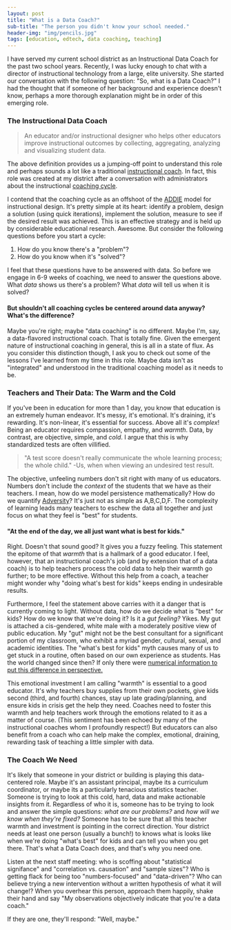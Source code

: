 ```yaml
---
layout: post
title: "What is a Data Coach?"
sub-title: "The person you didn't know your school needed."
header-img: "img/pencils.jpg"
tags: [education, edtech, data coaching, teaching]
---
```



I have served my current school district as an Instructional Data Coach for the past two school years. Recently, I was lucky enough to chat with a director of instructional technology from a large, elite university. She started our conversation with the following question: "So, what is a Data Coach?" I had the thought that if someone of her background and experience doesn't know, perhaps a more thorough explanation might be in order of this emerging role. 

### The Instructional Data Coach 

> An educator and/or instructional designer who helps other educators improve instructional outcomes by collecting, aggregating, analyzing and visualizing student data. 

The above definition provides us a jumping-off point to understand this role and perhaps sounds a lot like a traditional [instructional coach](https://www.instructionalcoaching.com/what-do-instructional-coaches-do/). In fact, this role was created at my district after a conversation with administrators about the instructional [coaching cycle](https://dianesweeney.com/measuring-the-impact-of-coaching-cycles/). 

I contend that the coaching cycle as an offshoot of the [ADDIE](https://www.instructionaldesign.org/models/addie/) model for instructional design. It's pretty simple at its heart: identify a problem, design a solution (using quick iterations), implement the solution, measure to see if the desired result was achieved. This is an effective strategy and is held up by considerable educational research. Awesome. But consider the following questions before you start a cycle: 

1. How do you know there's a "problem"?
2. How do you know when it's "solved"?

I feel that these questions have to be answered with data. So before we engage in 6-9 weeks of coaching, we need to answer the questions above. What _data_ shows us there's a problem? What _data_ will tell us when it is solved? 

#### But shouldn't all coaching cycles be centered around data anyway? What's the difference?
Maybe you're right; maybe "data coaching" is no different. Maybe I'm, say, a data-flavored instructional coach. That is totally fine. Given the emergent nature of instructional coaching in general, this is all in a state of flux. As you consider this distinction though, I ask you to check out some of the lessons I've learned from my time in this role. Maybe data isn't as "integrated" and understood in the traditional coaching model as it needs to be.



### Teachers and Their Data: The Warm and the Cold
If you've been in education for more than 1 day, you know that education is an extremely human endeavor. It's messy, it's emotional. It's draining, it's rewarding. It's non-linear, it's essential for success. Above all it's _complex_! Being an educator requires compassion, empathy, and _warmth_. Data, by contrast, are objective, simple, and _cold_. I argue that this is why standardized tests are often villified.


> "A test score doesn't really communicate the whole learning process; the whole child."
> -Us, when when viewing an undesired test result.

The objective, unfeeling numbers don't sit right with many of us educators. Numbers don't include the _context_ of the students that we have as their teachers. I mean, how do we model persistence mathematically? How do we quantify [Adversity](https://www.forbes.com/sites/nataliewexler/2019/05/26/why-outrage-over-the-new-sat-adversity-score-is-misplaced/#673cc8893b20)? It's just not as simple as A,B,C,D,F. The complexity of learning leads many teachers to eschew the data all together and just focus on what they feel is "best" for students. 

#### "At the end of the day, we all just want what is best for kids."
Right. Doesn't that sound good? It gives you a fuzzy feeling. This statement the epitome of that _warmth_ that is a hallmark of a good educator. I feel, however, that an instructional coach's job (and by extension that of a data coach) is to help teachers process the cold data to help their warmth go further; to be more effective. Without this help from a coach, a teacher might wonder why "doing what's best for kids" keeps ending in undesirable results. 

Furthermore, I feel the statement above carries with it a danger that is currently coming to light. Without data, how do we decide what is "best" for kids? How do we know that we're doing it? Is it a _gut feeling?_ Yikes. My gut is attached a cis-gendered, white male with a moderately positive view of public education. My "gut" might not be the best consultant for a significant portion of my classroom, who exhibit a myriad gender, cultural, sexual, and academic identities. The "what's best for kids" myth causes many of us to get stuck in a routine, often based on our own experience as students. Has the world changed since then? If only there were [numerical information to put this difference in perspective.](https://data.worldbank.org/topic/education)  

This emotional investment I am calling "warmth" is essential to a good educator. It's why teachers buy supplies from their own pockets, give kids second (third, and fourth) chances, stay up late grading/planning, and ensure kids in crisis get the help they need. Coaches need to foster this warmth and help teachers work through the emotions related to it as a matter of course. (This sentiment has been echoed by many of the instructional coaches whom I profoundly respect!) But educators can also benefit from a coach who can help make the complex, emotional, draining, rewarding task of teaching a little simpler with data. 



### The Coach We Need
It's likely that someone in your district or building is playing this data-centered role. Maybe it's an assistant principal, maybe its a curriculum coordinator, or maybe its a particularly tenacious statistics teacher. Someone is trying to look at this cold, hard, data and make actionable insights from it. Regardless of who it is, someone has to be trying to look and answer the simple questions: _what are our problems?_ and _how will we know when they're fixed?_ Someone has to be sure that all this teacher warmth and investment is pointing in the correct direction. Your district needs at least one person (usually a bunch!) to knows what is looks like when we're doing "what's best" for kids and can tell you when you get there. That's what a Data Coach does, and that's why you need one.

Listen at the next staff meeting: who is scoffing about "statistical signifance" and "correlation vs. causation" and "sample sizes"? Who is getting flack for being too "numbers-focused" and "data-driven"? Who can believe trying a new intervention without a written hypothesis of what it will change!? When you overhear this person, approach them happily, shake their hand and say "My observations objectively indicate that you're a data coach."

If they are one, they'll respond: "Well, maybe."

